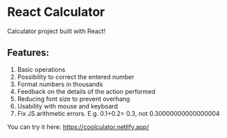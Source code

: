 # React Calculator

Calculator project built with React!

## Features:

1. Basic operations
2. Possibility to correct the entered number
3. Format numbers in thousands
4. Feedback on the details of the action performed
5. Reducing font size to prevent overhang
6. Usability with mouse and keyboard
7. Fix JS arithmetic errors. E.g. 0.1+0.2= 0.3, not 0.30000000000000004

You can try it here:
https://coolculator.netlify.app/
